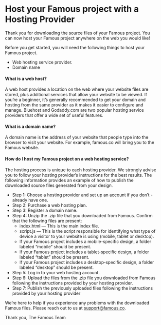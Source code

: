 # Host your Famous project with a Hosting Provider

Thank you for downloading the source files of your Famous project. You can now host your Famous project anywhere on the web you would like!

Before you get started, you will need the following things to host your Famous project.
 * Web hosting service provider.
 * Domain name
#### What is a web host?
A web host provides a location on the web where your website files are stored, plus additional services that allow your website to be viewed. If you’re a beginner, it’s generally recommended to get your domain and hosting from the same provider as it makes it easier to configure and manage. Bluehost and Godaddy.com are two popular hosting service providers that offer a wide set of useful features.


#### What is a domain name?
A domain name is the address of your website that people type into the browser to visit your website. For example, famous.co will bring you to the Famous website.

#### How do I host my Famous project on a web hosting service?
The hosting process is unique to each hosting provider. We strongly advise you to follow your hosting provider’s instructions for the best results. The following information provides an example of how to publish the downloaded source files generated from your design.

- Step 1: Choose a hosting provider and set up an account if you don’t - already have one.
- Step 2: Purchase a web hosting plan.
- Step 3: Register a domain name.
- Step 4: Unzip the .zip file that you downloaded from Famous. Confirm that the following files are present:
  - index.html — This is the main index file.
  - script.js — This is the script responsible for identifying what type of device a visitor to your website is using (mobile, tablet or desktop).
  - If your Famous project includes a mobile-specific design, a folder labeled “mobile” should be present.
  - If your Famous project includes a tablet-specific design, a folder labeled “tablet” should be present.
  - If your Famous project includes a desktop-specific design, a folder labeled “desktop” should be present.
- Step 5: Log in to your web hosting account.
- Step 6: Upload the files from the .zip file you downloaded from Famous following the instructions provided by your hosting provider.
- Step 7: Publish the previously uploaded files following the instructions provided by your hosting provider


We’re here to help if you experience any problems with the downloaded Famous files. Please reach out to us at support@famous.co.

Thank you,
The Famous Team